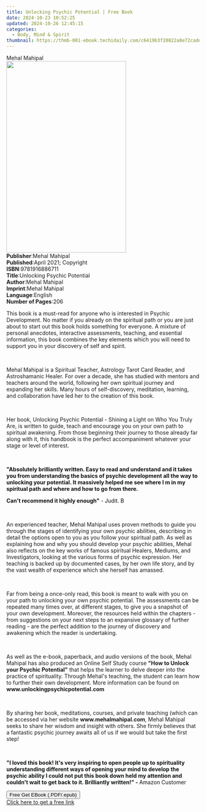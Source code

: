 ```yaml
---
title: Unlocking Psychic Potential | Free Book
date: 2024-10-23 10:52:25
updated: 2024-10-26 12:45:15
categories:
  - Body, Mind & Spirit
thumbnail: https://thmb-001-ebook.techidaily.com/c6419b3f20822a8e72cadddd4b602b8f2895e3f69a11459d0fa7900887425b36.jpg
---
```

<main id="book-container">
  <div class="flex flex-col">
    <div class="book-brief flex-1 py-6 px-4 sm:p-6 md:py-10 md:px-8">
      <!-- brief-->
      <div class="book-brief-main">Mehal Mahipal</div>
    </div>
    <div
      class="book-meta-info flex-1 grid gap-4 col-start-1 col-end-3 row-start-1 sm:mb-6 sm:grid-cols-4 lg:gap-6 lg:col-start-2 lg:row-end-6 lg:row-span-6 lg:mb-0"
    >
      <div
        class="book-meta-info-left place-content-center mt-4 p-4 text-sm leading-6 col-start-2 col-span-2 dark:text-slate-400"
      >
        <img
          class="w-full h-500 object-cover rounded-lg sm:h-255 sm:col-span-2 lg:col-span-full"
          src="https://img-001-ebook.techidaily.com/9679d96a1c82749cfec5d105b59371d2f66092e60cc1d00dacc1355eda1162c8.jpg"
          alt=""
          width="312"
          height="500"
        />
      </div>
      <div
        class="book-meta-info-right mt-2 col-start-1 row-start-2 col-span-3 self-center"
      >
        <!-- meta data  -->
        <div class="flex flex-col px-4 md:px-8">
          <div class="flex-1">
            <strong>Publisher</strong>:<span class="px-2">Mehal Mahipal</span>
          </div>
          <div class="flex-1">
            <strong>Published</strong>:<span class="px-2"
              >April 2021; Copyright</span
            >
          </div>
          <div class="flex-1">
            <strong>ISBN</strong>:<span class="px-2">9781916886711</span>
          </div>
          <div class="flex-1">
            <strong>Title</strong>:<span class="px-2"
              >Unlocking Psychic Potential</span
            >
          </div>
          <div class="flex-1">
            <strong>Author</strong>:<span class="px-2">Mehal Mahipal</span>
          </div>
          <div class="flex-1">
            <strong>Imprint</strong>:<span class="px-2">Mehal Mahipal</span>
          </div>
          <div class="flex-1">
            <strong>Language</strong>:<span class="px-2">English</span>
          </div>
          <div class="flex-1">
            <strong>Number of Pages</strong>:<span class="px-2">206</span>
          </div>
        </div>
      </div>
    </div>
    <div class="book-description flex-1 py-6 px-4 sm:p-6 md:py-10 md:px-8">
      <div class="book-description-main">
        <div accordion-content="" id="description">
          <p>
            This book is a must-read for anyone who is interested in Psychic
            Development. No matter if you already on the spiritual path or you
            are just about to start out this book holds something for everyone.
            A mixture of personal anecdotes, interactive assessments, teaching,
            and essential information, this book combines the key elements which
            you will need to support you in your discovery of self and spirit.
          </p>
          <p><br /></p>
          <p>
            Mehal Mahipal is a Spiritual Teacher, Astrology Tarot Card Reader,
            and Astroshamanic Healer. For over a decade, she has studied with
            mentors and teachers around the world, following her own spiritual
            journey and expanding her skills. Many hours of self-discovery,
            meditation, learning, and collaboration have led her to the creation
            of this book.
          </p>
          <p><br /></p>
          <p>
            Her book, Unlocking Psychic Potential - Shining a Light on Who You
            Truly Are, is written to guide, teach and encourage you on your own
            path to spiritual awakening. From those beginning their journey to
            those already far along with it, this handbook is the perfect
            accompaniment whatever your stage or level of interest.
          </p>
          <p><br /></p>
          <p>
            <strong style="color: rgb(15, 17, 17)"
              >"Absolutely brilliantly written. Easy to read and understand and
              it takes you from understanding the basics of psychic development
              all the way to unlocking your potential. It massively helped me
              see where I m in my spiritual path and where and how to go from
              there.</strong
            >
          </p>
          <p>
            <strong style="color: rgb(15, 17, 17)"
              >Can't recommend it highly enough"</strong
            ><span style="color: rgb(15, 17, 17)"> - Judit. B</span>
          </p>
          <p><br /></p>
          <p>
            An experienced teacher, Mehal Mahipal uses proven methods to guide
            you through the stages of identifying your own psychic abilities,
            describing in detail the options open to you as you follow your
            spiritual path. As well as explaining how and why you should develop
            your psychic abilities, Mehal also reflects on the key works of
            famous spiritual Healers, Mediums, and Investigators, looking at the
            various forms of psychic expression. Her teaching is backed up by
            documented cases, by her own life story, and by the vast wealth of
            experience which she herself has amassed.
          </p>
          <p><br /></p>
          <p>
            Far from being a once-only read, this book is meant to walk with you
            on your path to unlocking your own psychic potential. The
            assessments can be repeated many times over, at different stages, to
            give you a snapshot of your own development. Moreover, the resources
            held within the chapters - from suggestions on your next steps to an
            expansive glossary of further reading - are the perfect addition to
            the journey of discovery and awakening which the reader is
            undertaking.
          </p>
          <p><br /></p>
          <p>
            As well as the e-book, paperback, and audio versions of the book,
            Mehal Mahipal has also produced an Online Self Study course
            <strong>"How to Unlock your Psychic Potential"</strong> that helps
            the learner to delve deeper into the practice of spirituality.
            Through Mehal's teaching, the student can learn how to further their
            own development. More information can be found on
            <strong>www.unlockingpsychicpotential.com</strong>
          </p>
          <p><br /></p>
          <p>
            By sharing her book, meditations, courses, and private teaching
            (which can be accessed via her website
            <strong>www.mehalmahipal.com</strong>, Mehal Mahipal seeks to share
            her wisdom and insight with others. She firmly believes that a
            fantastic psychic journey awaits all of us if we would but take the
            first step!
          </p>
          <p><br /></p>
          <p>
            <strong style="color: rgb(15, 17, 17)"
              >"I loved this book! It's very inspiring to open people up to
              spirituality understanding different ways of opening your mind to
              develop the psychic ability I could not put this book down held my
              attention and couldn't wait to get back to it. Brilliantly
              written!" - </strong
            ><span style="color: rgb(15, 17, 17)">Amazon Customer</span>
          </p>
        </div>
        <div class="accordion-fader"></div>
      </div>
    </div>
    <div class="book-excerpts flex-1 py-6 px-4 sm:p-6 md:py-10 md:px-8"></div>
    <div
      class="book-about-author flex-1 py-6 px-4 sm:p-6 md:py-10 md:px-8"
    ></div>
    <div class="book-free-get flex-1 py-6 px-4 sm:p-6 md:py-10 md:px-8">
      <button
        id="btn-free-get"
        class="bg-blue-500 hover:bg-blue-700 text-white font-bold py-2 px-4 rounded"
      >
        Free Get EBook (.PDF/.epub)
      </button>
      <div id="countdown-display" class="px-2 text-lg mt-2"></div>
      <a
        id="free-link"
        class="hidden bg-blue-500 hover:bg-blue-700 text-white font-bold py-2 px-4 rounded"
        href="https://www.ebooks.com/en-us/book/210331773/unlocking-psychic-potential/mehal-mahipal/"
        target="_blank"
        >Click here to get a free link</a
      >
    </div>
    <script>
      let countdownTime = 0;
      let countdownInterval = null;
      document
        .getElementById('btn-free-get')
        .addEventListener('click', startCountdown);
      function startCountdown() {
        countdownTime = new Date().getTime() + 60000 * 3;
        countdownInterval = setInterval(updateCountdown, 1000);
        document.getElementById('btn-free-get').disabled = true;
        document
          .getElementById('btn-free-get')
          .classList.add('bg-gray-500', 'cursor-not-allowed');
      }
      function updateCountdown() {
        let currentTime = new Date().getTime();
        let timeLeft = countdownTime - currentTime;
        let secondsLeft = Math.floor(timeLeft / 1000);
        document.getElementById('countdown-display').innerHTML =
          `Remaining time: ${secondsLeft} seconds.`;
        if (secondsLeft <= 0) {
          clearInterval(countdownInterval);
          document.getElementById('btn-free-get').classList.add('hidden');
          document.getElementById('free-link').classList.remove('hidden');
          document.getElementById('countdown-display').innerHTML = '';
        }
      }
    </script>
  </div>
</main>

